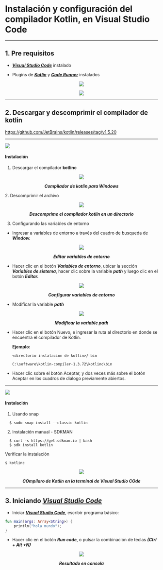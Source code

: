 # Instalación y configuración del compilador Kotlin, en Visual Studio Code
***
## 1. Pre requisitos

* <strong><em><a href="https://code.visualstudio.com/Download" target="_blank">Visual Studio Code</a></em></strong> instalado

* Plugins de <strong><em><a href="https://marketplace.visualstudio.com/items?itemName=mathiasfrohlich.Kotlin" target="_blank">Kotlin</a></em></strong> y <strong><em><a href="https://marketplace.visualstudio.com/items?itemName=formulahendry.code-runner" target="_blank">Code Runner</a></em></strong> instalados

<p align="center">
	<a href="https://marketplace.visualstudio.com/items?itemName=mathiasfrohlich.Kotlin" target="_blank">
	<img src="images/kt5.png">
	</a>
</p>

<p align="center">
	<a href="https://marketplace.visualstudio.com/items?itemName=formulahendry.code-runner" target="_blank">
	<img src="images/kt6.png">
	</a>
</p>

***

## 2. Descargar y descomprimir el compilador de kotlin 
https://github.com/JetBrains/kotlin/releases/tag/v1.5.20

***
<img src="images/windows.png">

#### Instalación

1. Descargar el compilador **kotlinc**

<p align="center">
	<img src="images/kt1.png">
</p>

<p align="center">
	<strong><em>Compilador de kotlin para Windows</em></strong>
</p>
2. Descomprimir el archivo
  
<p align="center">
	<img src="images/kt2.png">
</p>

<p align="center">
	<strong><em>Descomprime el compilador kotlin en un directorio</em></strong>
</p>

3. Configurando las variables de entorno

* Ingresar a variables de entorno a través del cuadro de busqueda de <strong><em>Window.</em></strong>


<p align="center">
	<img src="images/kt7.png">
</p>

<p align="center">
	<strong><em>Editar variables de entorno</em></strong>
</p>

* Hacer clic en el botón <strong><em>Variables de entorno</em></strong>, ubicar la sección <strong><em>Variables de sistema</em></strong>, hacer clic sobre la variable <strong><em>path</em></strong> y luego clic en el botón <strong><em>Editar.</em></strong>

<p align="center">
	<img src="images/kt3.png">
</p>

<p align="center">
	<strong><em>Configurar variables de entorno</em></strong>
</p>

* Modificar la variable <strong><em>path</em></strong>

<p align="center">
	<img src="images/kt4.png">
</p>

<p align="center">
	<strong><em>Modificar la variable path</em></strong>
</p>

* Hacer clic en el botón Nuevo, e ingresar la ruta al directorio en donde se encuentra el compilador de Kotlin.
 
	**Ejemplo:**
 	```shell
 	<directorio instalacion de kotlin>/ bin
 
 	C:\software\kotlin-compiler-1.3.72\kotlinc\bin
 	```

* Hacer clic sobre el botón Aceptar, y dos veces más sobre el botón Aceptar en los cuadros de dialogo previamente abiertos.
	
***
<img src="images/linux.png">


#### Instalación

1. Usando snap

```shell
  $ sudo snap install --classic kotlin
```

2. Instalación manual - SDKMAN

```shell
  $ curl -s https://get.sdkman.io | bash
  $ sdk install kotlin
```

Verificar la instalaciòn

```shell
$ kotlinc
```

<p align="center">
	<img src="images/kotlinc.png">
</p>

<p align="center">
	<strong><em>COmpilaro de Kotlin en la terminal de Visual Studio COde</em></strong>
</p>

***
## 3. Iniciando  <strong><em><a href="https://code.visualstudio.com/Download" target="_blank">Visual Studio Code</a></em></strong>
	
* Iniciar <strong><em><a href="https://code.visualstudio.com/Download" target="_blank">Visual Studio Code</a></em></strong>, escribir programa básico:

``` kotlin
fun main(args: Array<String>) {
	println("hola mundo");
}
```
	
* Hacer clic en el botón <strong><em>Run code</em></strong>, o pulsar la combinación de teclas <strong><em>(Ctrl + Alt +N)</em></strong>
  
	
<p align="center">
	<img src="images/kt8.png">
</p>

<p align="center">
	<strong><em>Resultado en consola</em></strong>
</p>
